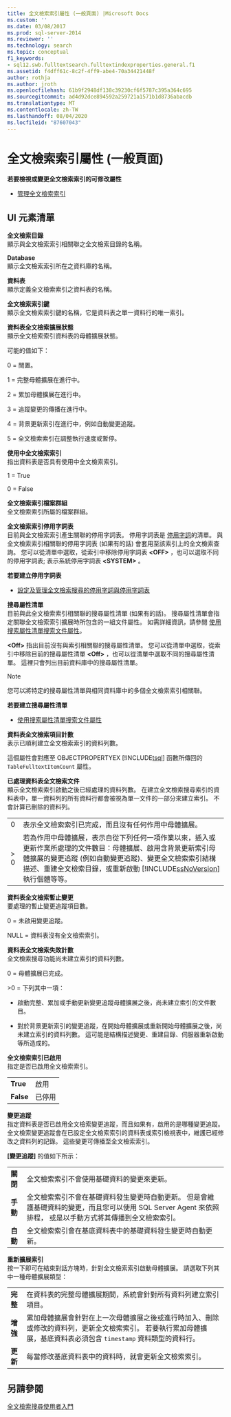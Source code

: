```yaml
---
title: 全文檢索索引屬性 (一般頁面) |Microsoft Docs
ms.custom: ''
ms.date: 03/08/2017
ms.prod: sql-server-2014
ms.reviewer: ''
ms.technology: search
ms.topic: conceptual
f1_keywords:
- sql12.swb.fulltextsearch.fulltextindexproperties.general.f1
ms.assetid: f4dff61c-8c2f-4ff9-abe4-70a34421448f
author: rothja
ms.author: jroth
ms.openlocfilehash: 61b9f2948df138c39230cf6f5787c395a364c695
ms.sourcegitcommit: ad4d92dce894592a259721a1571b1d8736abacdb
ms.translationtype: MT
ms.contentlocale: zh-TW
ms.lasthandoff: 08/04/2020
ms.locfileid: "87607043"
---
```

# <a name="full-text-index-properties-general-page"></a>全文檢索索引屬性 (一般頁面)
  **若要檢視或變更全文檢索索引的可修改屬性**  
  
-   [管理全文檢索索引](../relational-databases/indexes/indexes.md)  
  
## <a name="ui-element-list"></a>UI 元素清單  
 **全文檢索目錄**  
 顯示與全文檢索索引相關聯之全文檢索目錄的名稱。  
  
 **Database**  
 顯示全文檢索索引所在之資料庫的名稱。  
  
 **資料表**  
 顯示定義全文檢索索引之資料表的名稱。  
  
 **全文檢索索引鍵**  
 顯示全文檢索索引鍵的名稱，它是資料表之單一資料行的唯一索引。  
  
 **資料表全文檢索擴展狀態**  
 顯示全文檢索索引資料表的母體擴展狀態。  
  
 可能的值如下：  
  
 0 = 閒置。  
  
 1 = 完整母體擴展在進行中。  
  
 2 = 累加母體擴展在進行中。  
  
 3 = 追蹤變更的傳播在進行中。  
  
 4 = 背景更新索引在進行中，例如自動變更追蹤。  
  
 5 = 全文檢索索引在調整執行速度或暫停。  
  
 **使用中全文檢索索引**  
 指出資料表是否具有使用中全文檢索索引。  
  
 1 = True  
  
 0 = False  
  
 **全文檢索索引檔案群組**  
 全文檢索索引所屬的檔案群組。  
  
 **全文檢索索引停用字詞表**  
 目前與全文檢索索引產生關聯的停用字詞表。 停用字詞表是 [停用字詞](../relational-databases/search/full-text-search.md)的清單。 與全文檢索索引相關聯的停用字詞表 (如果有的話) 會套用至該索引上的全文檢索查詢。 您可以從清單中選取，從索引中移除停用字詞表 **\<OFF>** ，也可以選取不同的停用字詞表; 表示系統停用字詞表 **\<SYSTEM>** 。  
  
 **若要建立停用字詞表**  
  
-   [設定及管理全文檢索搜尋的停用字詞與停用字詞表](../relational-databases/search/full-text-search.md)  
  
 **搜尋屬性清單**  
 目前與此全文檢索索引相關聯的搜尋屬性清單 (如果有的話)。 搜尋屬性清單會指定關聯全文檢索索引擴展時所包含的一組文件屬性。 如需詳細資訊，請參閱 [使用搜索屬性清單搜索文件屬性](../relational-databases/search/search-document-properties-with-search-property-lists.md)。  
  
 **\<Off>** 指出目前沒有與索引相關聯的搜尋屬性清單。 您可以從清單中選取，從索引中移除目前的搜尋屬性清單 **\<Off>** ，也可以從清單中選取不同的搜尋屬性清單。 這裡只會列出目前資料庫中的搜尋屬性清單。  
  
> [!NOTE]  
>  您可以將特定的搜尋屬性清單與相同資料庫中的多個全文檢索索引相關聯。  
  
 **若要建立搜尋屬性清單**  
  
-   [使用搜索屬性清單搜索文件屬性](../relational-databases/search/search-document-properties-with-search-property-lists.md)  
  
 **資料表全文檢索項目計數**  
 表示已順利建立全文檢索索引的資料列數。  
  
 這個屬性會對應至 OBJECTPROPERTYEX [!INCLUDE[tsql](../includes/tsql-md.md)] 函數所傳回的 `TableFulltextItemCount` 屬性。  
  
 **已處理資料表全文檢索文件**  
 顯示全文檢索索引啟動之後已經處理的資料列數。 在建立全文檢索搜尋索引的資料表中，單一資料列的所有資料行都會被視為單一文件的一部分來建立索引。 不會計算已刪除的資料列。  
  
|||  
|-|-|  
|0|表示全文檢索索引已完成，而且沒有任何作用中母體擴展。|  
|> 0|若為作用中母體擴展，表示自從下列任何一項作業以來，插入或更新作業所處理的文件數目：母體擴展、啟用含背景更新索引母體擴展的變更追蹤 (例如自動變更追蹤)、變更全文檢索索引結構描述、重建全文檢索目錄，或重新啟動 [!INCLUDE[ssNoVersion](../includes/ssnoversion-md.md)]執行個體等等。|  
  
 **資料表全文檢索暫止變更**  
 要處理的暫止變更追蹤項目數。  
  
 0 = 未啟用變更追蹤。  
  
 NULL = 資料表沒有全文檢索索引。  
  
 **資料表全文檢索失敗計數**  
 全文檢索搜尋功能尚未建立索引的資料列數。  
  
 0 = 母體擴展已完成。  
  
 \>0 = 下列其中一項：  
  
-   啟動完整、累加或手動更新變更追蹤母體擴展之後，尚未建立索引的文件數目。  
  
-   對於背景更新索引的變更追蹤，在開始母體擴展或重新開始母體擴展之後，尚未建立索引的資料列數。 這可能是結構描述變更、重建目錄、伺服器重新啟動等所造成的。  
  
 **全文檢索索引已啟用**  
 指定是否已啟用全文檢索索引。  
  
|||  
|-|-|  
|**True**|啟用|  
|**False**|已停用|  
  
 **變更追蹤**  
 指定資料表是否已啟用全文檢索變更追蹤，而且如果有，啟用的是哪種變更追蹤。 全文檢索變更追蹤會在已設定全文檢索索引的資料表或索引檢視表中，維護已經修改之資料列的記錄。 這些變更可傳播至全文檢索索引。  
  
 **[變更追蹤]** 的值如下所示：  
  
|||  
|-|-|  
|**關閉**|全文檢索索引不會使用基礎資料的變更來更新。|  
|**手動**|全文檢索索引不會在基礎資料發生變更時自動更新。 但是會維護基礎資料的變更，而且您可以使用 SQL Server Agent 來依照排程， 或是以手動方式將其傳播到全文檢索索引。|  
|**自動**|全文檢索索引會在基底資料表中的基礎資料發生變更時自動更新。|  
  
 **重新擴展索引**  
 按一下即可在結束對話方塊時，針對全文檢索索引啟動母體擴展。 請選取下列其中一種母體擴展類型：  
  
|||  
|-|-|  
|**完整**|在資料表的完整母體擴展期間，系統會針對所有資料列建立索引項目。|  
|**增強**|累加母體擴展會針對在上一次母體擴展之後或進行時加入、刪除或修改的資料列，更新全文檢索索引。 若要執行累加母體擴展，基底資料表必須包含 `timestamp` 資料類型的資料行。|  
|**更新**|每當修改基底資料表中的資料時，就會更新全文檢索索引。|  
  
## <a name="see-also"></a>另請參閱  
 [全文檢索搜尋使用者入門](../relational-databases/search/get-started-with-full-text-search.md)  
  
  
